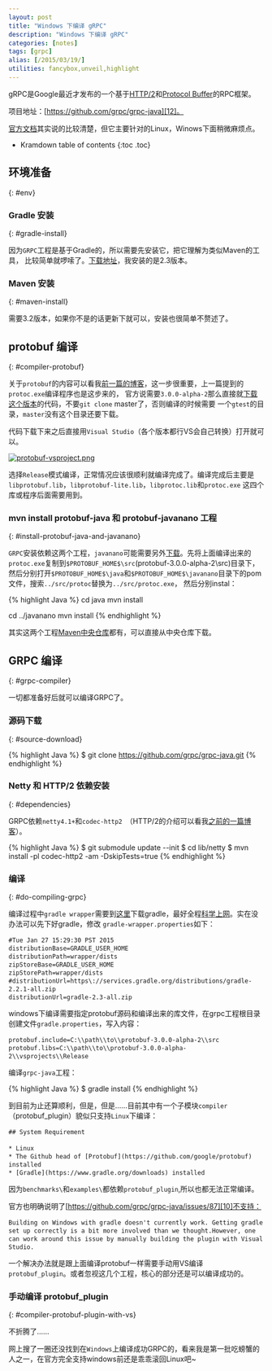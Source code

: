 ```yaml
---
layout: post
title: "Windows 下编译 gRPC"
description: "Windows 下编译 gRPC"
categories: [notes]
tags: [grpc]
alias: [/2015/03/19/]
utilities: fancybox,unveil,highlight
---
```


gRPC是Google最近才发布的一个基于[HTTP/2][11]和[Protocol Buffer][3]的RPC框架。

项目地址：[https://github.com/grpc/grpc-java][12]。

[官方文档][1]其实说的比较清楚，但它主要针对的Linux，Winows下面稍微麻烦点。
* Kramdown table of contents
{:toc .toc}


## 环境准备
{: #env}

### Gradle 安装
{: #gradle-install}

因为`GRPC`工程是基于Gradle的，所以需要先安装它，把它理解为类似Maven的工具，
比较简单就啰嗦了。[下载地址][2]，我安装的是2.3版本。


### Maven 安装
{: #maven-install}

需要3.2版本，如果你不是的话更新下就可以，安装也很简单不赘述了。


## protobuf 编译
{: #compiler-protobuf}

关于`protobuf`的内容可以看我[前一篇的博客][3]，这一步很重要，上一篇提到的`protoc.exe`编译程序也是这步来的，
官方说需要`3.0.0-alpha-2`那么直接就[下载这个版本][4]的代码，不要`git clone` master了，否则编译的时候需要
一个`gtest`的目录，`master`没有这个目录还要下载。

代码下载下来之后直接用`Visual Studio`（各个版本都行VS会自己转换）打开就可以。

<a class="post-image" href="/assets/images/posts/protobuf-vsproject.png">
<img itemprop="image" data-src="/assets/images/posts/protobuf-vsproject.png" src="/assets/js/unveil/loader.gif" alt="protobuf-vsproject.png" />
</a>

选择`Release`模式编译，正常情况应该很顺利就编译完成了。编译完成后主要是`libprotobuf.lib`，`libprotobuf-lite.lib`，`libprotoc.lib`和`protoc.exe`
这四个库或程序后面需要用到。

### mvn install protobuf-java 和 protobuf-javanano 工程
{: #install-protobuf-java-and-javanano}

`GRPC`安装依赖这两个工程，`javanano`可能需要另外[下载][5]。先将上面编译出来的`protoc.exe`复制到`$PROTOBUF_HOME$\src`(protobuf-3.0.0-alpha-2\src)目录下，
然后分别打开`$PROTOBUF_HOME$\java`和`$PROTOBUF_HOME$\javanano`目录下的pom文件，搜索`../src/protoc`替换为`../src/protoc.exe`，
然后分别instal：

{% highlight Java %}
cd java
mvn install

cd ../javanano
mvn install
{% endhighlight %}

其实这两个工程[Maven中央仓库][6]都有，可以直接从中央仓库下载。


## GRPC 编译
{: #grpc-compiler}

一切都准备好后就可以编译GRPC了。

### 源码下载
{: #source-download}

{% highlight Java %}
$ git clone https://github.com/grpc/grpc-java.git
{% endhighlight %}


### Netty 和 HTTP/2 依赖安装
{: #dependencies}

GRPC依赖`netty4.1+`和`codec-http2 `（HTTP/2的介绍可以看我[之前的一篇博客][7]）。

{% highlight Java %}
$ git submodule update --init
$ cd lib/netty
$ mvn install -pl codec-http2 -am -DskipTests=true
{% endhighlight %}

### 编译
{: #do-compiling-grpc}

编译过程中`gradle wrapper`需要到[这里][8]下载gradle，最好全程[科学上网][9]。实在没办法可以先下好gradle，修改
`gradle-wrapper.properties`如下：

	#Tue Jan 27 15:29:30 PST 2015
	distributionBase=GRADLE_USER_HOME
	distributionPath=wrapper/dists
	zipStoreBase=GRADLE_USER_HOME
	zipStorePath=wrapper/dists
	#distributionUrl=https\://services.gradle.org/distributions/gradle-2.2.1-all.zip
	distributionUrl=gradle-2.3-all.zip


windows下编译需要指定protobuf源码和编译出来的库文件，在grpc工程根目录创建文件`gradle.properties`，写入内容：

	protobuf.include=C:\\path\\to\\protobuf-3.0.0-alpha-2\\src
	protobuf.libs=C:\\path\\to\\protobuf-3.0.0-alpha-2\\vsprojects\\Release

编译`grpc-java`工程：

{% highlight Java %}
$ gradle install
{% endhighlight %}


到目前为止还算顺利，但是，但是……目前其中有一个子模块`compiler`（protobuf_plugin）貌似只支持`Linux`下编译：

	## System Requirement

	* Linux
	* The Github head of [Protobuf](https://github.com/google/protobuf) installed
	* [Gradle](https://www.gradle.org/downloads) installed


因为`benchmarks\`和`examples\`都依赖`protobuf_plugin`,所以也都无法正常编译。


官方也明确说明了[https://github.com/grpc/grpc-java/issues/87][10]不支持：

	Building on Windows with gradle doesn't currently work. Getting gradle set up correctly is a bit more involved than we thought.However, one can work around this issue by manually building the plugin with Visual Studio.

一个解决办法就是跟上面编译protobuf一样需要手动用VS编译`protobuf_plugin`。或者忽视这几个工程，核心的部分还是可以编译成功的。

### 手动编译 protobuf_plugin
{: #compiler-protobuf-plugin-with-vs}

不折腾了……

网上搜了一圈还没找到在`Windows`上编译成功GRPC的，看来我是第一批吃螃蟹的人之一，在官方完全支持windows前还是乖乖滚回Linux吧~



[1]: https://github.com/grpc/grpc-java#start-of-content
[2]: https://gradle.org/downloads
[3]: http://jindong.io/2015/03/15/google-protocol-buffers-java-tutorial/
[4]: https://github.com/google/protobuf/releases/download/v3.0.0-alpha-2/protobuf-java-3.0.0-alpha-2.zip
[5]: https://github.com/google/protobuf/releases/download/v3.0.0-alpha-2/protobuf-javanano-3.0.0-alpha-2.zip
[6]: http://search.maven.org/#search%7Cga%7C1%7Cprotobuf-java
[7]: http://jindong.io/2015/03/09/new-technique-in-new-year-HTTP2/
[8]: https://services.gradle.org/distributions/gradle-2.2.1-all.zip
[9]: http://www.cnblogs.com/zhanjindong/p/useful-tools.html
[10]: https://github.com/grpc/grpc-java/issues/87
[11]: http://jindong.io/2015/03/09/new-technique-in-new-year-HTTP2/
[12]: https://github.com/grpc/grpc-java